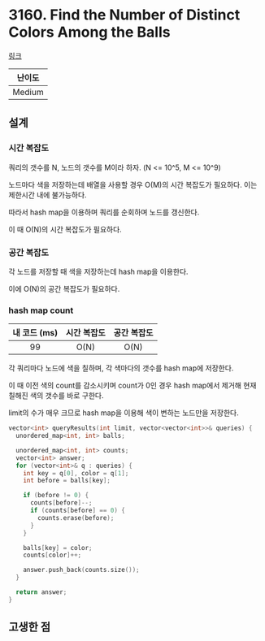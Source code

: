 # 3160. Find the Number of Distinct Colors Among the Balls

[링크](https://leetcode.com/problems/find-the-number-of-distinct-colors-among-the-balls/description/)

| 난이도 |
| :----: |
| Medium |

## 설계

### 시간 복잡도

쿼리의 갯수를 N, 노드의 갯수를 M이라 하자. (N <= 10^5, M <= 10^9)

노드마다 색을 저장하는데 배열을 사용할 경우 O(M)의 시간 복잡도가 필요하다. 이는 제한시간 내에 불가능하다.

따라서 hash map을 이용하며 쿼리를 순회하며 노드를 갱신한다.

이 때 O(N)의 시간 복잡도가 필요하다.

### 공간 복잡도

각 노드를 저장할 때 색을 저장하는데 hash map을 이용한다.

이에 O(N)의 공간 복잡도가 필요하다.

### hash map count

| 내 코드 (ms) | 시간 복잡도 | 공간 복잡도 |
| :----------: | :---------: | :---------: |
|      99      |    O(N)     |    O(N)     |

각 쿼리마다 노드에 색을 칠하며, 각 색마다의 갯수를 hash map에 저장한다.

이 때 이전 색의 count를 감소시키며 count가 0인 경우 hash map에서 제거해 현재 칠해진 색의 갯수를 바로 구한다.

limit의 수가 매우 크므로 hash map을 이용해 색이 변하는 노드만을 저장한다.

```cpp
vector<int> queryResults(int limit, vector<vector<int>>& queries) {
  unordered_map<int, int> balls;

  unordered_map<int, int> counts;
  vector<int> answer;
  for (vector<int>& q : queries) {
    int key = q[0], color = q[1];
    int before = balls[key];

    if (before != 0) {
      counts[before]--;
      if (counts[before] == 0) {
        counts.erase(before);
      }
    }

    balls[key] = color;
    counts[color]++;

    answer.push_back(counts.size());
  }

  return answer;
}
```

## 고생한 점

